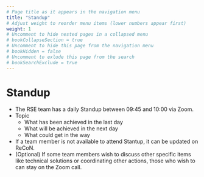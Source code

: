 ```yaml
---
# Page title as it appears in the navigation menu
title: "Standup"
# Adjust weight to reorder menu items (lower numbers appear first)
weight: 1
# Uncomment to hide nested pages in a collapsed menu
# bookCollapseSection = true
# Uncomment to hide this page from the navigation menu
# bookHidden = false
# Uncomment to exlude this page from the search
# bookSearchExclude = true
---
```


# Standup

- The RSE team has a daily Standup between 09:45 and 10:00 via Zoom.
- Topic
  - What has been achieved in the last day
  - What will be achieved in the next day
  - What could get in the way
- If a team member is not available to attend Stantup,
  it can be updated on ReCoN.
- (Optional) If some team members wish to discuss other specific items
  like technical solutions or coordinating other actions,
  those who wish to can stay on the Zoom call.
